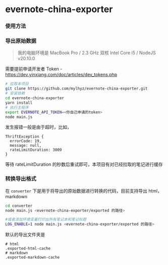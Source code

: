# evernote-china-exporter

### 使用方法

### 导出原始数据

> 我的电脑环境是 MacBook Pro / 2.3 GHz 双核 Intel Core i5 / NodeJS v20.10.0

需要提前申请开发者 Token - https://dev.yinxiang.com/doc/articles/dev_tokens.php

```bash
# 拉取本项目
git clone https://github.com/mylhyz/evernote-china-exporter.git
# 安装依赖
cd evernote-china-exporter
yarn install
# 执行主程序
export EVERNOTE_API_TOKEN=<你自己申请的token>
node main.js
```

发生报错一般是由于超时，比如，

```
ThriftException {
  errorCode: 19,
  message: null,
  rateLimitDuration: 3009
}
```

等待 rateLimitDuration 的秒数后重试即可，本项目有对已经拉取的笔记进行缓存

### 转换导出格式

在 `converter` 下是用于将导出的原始数据进行转换的代码，目前支持导出 html，markdown

```bash
cd converter
node main.js <evernote-china-exporter/exported 的路径>

#或者添加环境变量打印出所有笔记本和笔记标题
LOG_ENABLE=1 node main.js <evernote-china-exporter/exported 的路径>
```

默认的导出文件夹是

```
# html
.exported-html-cache
# markdown
.exported-markdown-cache
```
